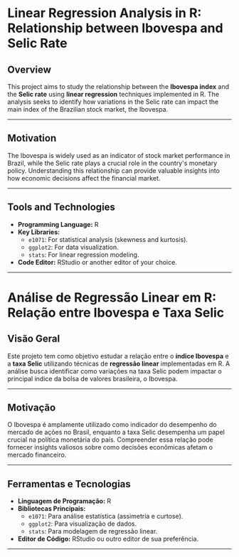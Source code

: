 
# Linear Regression Analysis in R: Relationship between Ibovespa and Selic Rate

## Overview
This project aims to study the relationship between the **Ibovespa index** and the **Selic rate** using **linear regression** techniques implemented in R. The analysis seeks to identify how variations in the Selic rate can impact the main index of the Brazilian stock market, the Ibovespa.

---

## Motivation
The Ibovespa is widely used as an indicator of stock market performance in Brazil, while the Selic rate plays a crucial role in the country's monetary policy. Understanding this relationship can provide valuable insights into how economic decisions affect the financial market.

---

## Tools and Technologies
- **Programming Language:** R
- **Key Libraries:**
  - `e1071`: For statistical analysis (skewness and kurtosis).
  - `ggplot2`: For data visualization.
  - `stats`: For linear regression modeling.
- **Code Editor:** RStudio or another editor of your choice.

---




# Análise de Regressão Linear em R: Relação entre Ibovespa e Taxa Selic

## Visão Geral
Este projeto tem como objetivo estudar a relação entre o **índice Ibovespa** e a **taxa Selic** utilizando técnicas de **regressão linear** implementadas em R. A análise busca identificar como variações na taxa Selic podem impactar o principal índice da bolsa de valores brasileira, o Ibovespa.

---

## Motivação
O Ibovespa é amplamente utilizado como indicador do desempenho do mercado de ações no Brasil, enquanto a taxa Selic desempenha um papel crucial na política monetária do país. Compreender essa relação pode fornecer insights valiosos sobre como decisões econômicas afetam o mercado financeiro.

---

## Ferramentas e Tecnologias
- **Linguagem de Programação:** R
- **Bibliotecas Principais:**
  - `e1071`: Para análise estatística (assimetria e curtose).
  - `ggplot2`: Para visualização de dados.
  - `stats`: Para modelagem de regressão linear.
- **Editor de Código:** RStudio ou outro editor de sua preferência.

---
